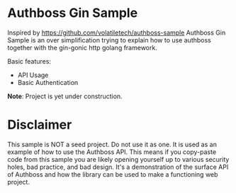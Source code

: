 # Authboss Gin Sample

Inspired by https://github.com/volatiletech/authboss-sample Authboss Gin Sample
is an over simplification trying to explain how to use authboss together with
the gin-gonic http golang framework.

Basic features:

- API Usage
- Basic Authentication

**Note**: Project is yet under construction.

# Disclaimer

This sample is NOT a seed project. Do not use it as one. It is used as an
example of how to use the Authboss API. This means if you copy-paste code from
this sample you are likely opening yourself up to various security holes, bad
practice, and bad design. It's a demonstration of the surface API of Authboss
and how the library can be used to make a functioning web project.
